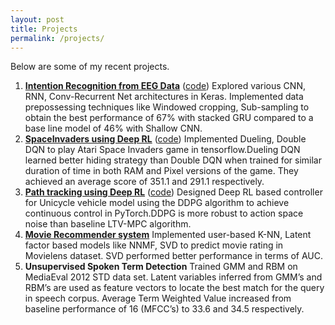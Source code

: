 ```yaml
---
layout: post
title: Projects
permalink: /projects/
---
```


Below are some of my recent projects.


1. [**Intention Recognition from EEG Data**](https://drive.google.com/file/d/1VMyxcNFLqI4_RjZq4eXUpDoOc6VcNL_0/view?usp=sharing)  ([code](https://github.com/saratbhargava/eeg-classification))
Explored various CNN, RNN, Conv-Recurrent Net architectures in Keras. Implemented data prepossessing techniques like Windowed cropping, Sub-sampling to obtain the best performance of 67% with stacked GRU compared to a base line model of 46% with Shallow CNN.
2. [**SpaceInvaders using Deep RL**](https://drive.google.com/file/d/1LK7imLVNnEO9X33blALxWWLUqAv35E5i/view?usp=sharing) ([code](https://github.com/saratbhargava/spaceinvaders))
Implemented Dueling, Double DQN to play Atari Space Invaders game in tensorflow.Dueling DQN learned better hiding strategy than Double DQN when trained for similar duration of time in both RAM and Pixel versions of the game. They achieved an average score of 351.1 and 291.1 respectively.
3. [**Path tracking using Deep RL**](https://drive.google.com/file/d/1UU8ObBYB7dyocAuKyLFRofEqxkdkyVye/view?usp=sharing) ([code](https://github.com/saratbhargava/path-tracking))
Designed Deep RL based controller for Unicycle vehicle model using the DDPG algorithm to achieve continuous control in PyTorch.DDPG is more robust to action space noise than baseline LTV-MPC algorithm.
4. [**Movie Recommender system**]()
Implemented user-based K-NN, Latent factor based models like NNMF, SVD to predict movie rating in Movielens dataset. SVD performed better performance in terms of AUC.
5. **Unsupervised Spoken Term Detection**
Trained GMM and RBM on MediaEval 2012 STD data set. Latent variables inferred from GMM’s and RBM’s are used as feature vectors to locate the best match for the query in speech corpus. Average Term Weighted Value increased from baseline performance of 16 (MFCC’s) to 33.6 and 34.5 respectively.
